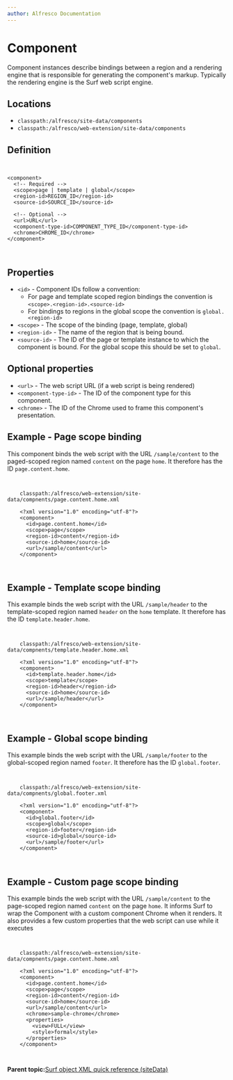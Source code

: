 ```yaml
---
author: Alfresco Documentation
---
```


# Component

Component instances describe bindings between a region and a rendering engine that is responsible for generating the component's markup. Typically the rendering engine is the Surf web script engine.

## Locations

-   `classpath:/alfresco/site-data/components`
-   `classpath:/alfresco/web-extension/site-data/components`

## Definition

```

          
<component>
  <!-- Required -->
  <scope>page | template | global</scope>
  <region-id>REGION_ID</region-id>
  <source-id>SOURCE_ID</source-id>

  <!-- Optional -->
  <url>URL</url>
  <component-type-id>COMPONENT_TYPE_ID</component-type-id>
  <chrome>CHROME_ID</chrome>
</component>
          
        
```

## Properties

-   `<id>` - Component IDs follow a convention:
    -   For page and template scoped region bindings the convention is `<scope>.<region-id>.<source-id>`
    -   For bindings to regions in the global scope the convention is `global.<region-id>`
-   `<scope>` - The scope of the binding \(page, template, global\)
-   `<region-id>` - The name of the region that is being bound.
-   `<source-id>` - The ID of the page or template instance to which the component is bound. For the global scope this should be set to `global`.

## Optional properties

-   `<url>` - The web script URL \(if a web script is being rendered\)
-   `<component-type-id>` - The ID of the component type for this component.
-   `<chrome>` - The ID of the Chrome used to frame this component's presentation.

## Example - Page scope binding

This component binds the web script with the URL `/sample/content` to the paged-scoped region named `content` on the page `home`. It therefore has the ID `page.content.home`.

```

    
    classpath:/alfresco/web-extension/site-data/compnents/page.content.home.xml
    
    <?xml version="1.0" encoding="utf-8"?>
    <component>
      <id>page.content.home</id>
      <scope>page</scope>
      <region-id>content</region-id>
      <source-id>home</source-id>
      <url>/sample/content</url>
    </component>
    
  
```

## Example - Template scope binding

This example binds the web script with the URL `/sample/header` to the template-scoped region named `header` on the `home` template. It therefore has the ID `template.header.home`.

```

    
    classpath:/alfresco/web-extension/site-data/compnents/template.header.home.xml
    
    <?xml version="1.0" encoding="utf-8"?>
    <component>
      <id>template.header.home</id>
      <scope>template</scope>
      <region-id>header</region-id>
      <source-id>home</source-id>
      <url>/sample/header</url>
    </component>
    
  
```

## Example - Global scope binding

This example binds the web script with the URL `/sample/footer` to the global-scoped region named `footer`. It therefore has the ID `global.footer`.

```

    
    classpath:/alfresco/web-extension/site-data/compnents/global.footer.xml
    
    <?xml version="1.0" encoding="utf-8"?>
    <component>
      <id>global.footer</id>
      <scope>global</scope>
      <region-id>footer</region-id>
      <source-id>global</source-id>
      <url>/sample/footer</url>
    </component>
    
  
```

## Example - Custom page scope binding

This example binds the web script with the URL `/sample/content` to the page-scoped region named `content` on the page `home`. It informs Surf to wrap the Component with a custom component Chrome when it renders. It also provides a few custom properties that the web script can use while it executes

```

    
    classpath:/alfresco/web-extension/site-data/compnents/page.content.home.xml
    
    <?xml version="1.0" encoding="utf-8"?>
    <component>
      <id>page.content.home</id>
      <scope>page</scope>
      <region-id>content</region-id>
      <source-id>home</source-id>
      <url>/sample/content</url>
      <chrome>sample-chrome</chrome>
      <properties>
        <view>FULL</view>
        <style>formal</style>
      </properties>
    </component>
    
  
```

**Parent topic:**[Surf object XML quick reference \(siteData\)](../references/surf-object-xml-reference.md)


